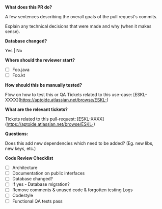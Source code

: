 **What does this PR do?**

   A few sentences describing the overall goals of the pull request's commits.

   Explain any technical decisions that were made and why (when it makes sense).

**Database changed?**

   Yes | No

**Where should the reviewer start?**

- [ ] Foo.java
- [ ] Foo.kt

**How should this be manually tested?**

  Flow on how to test this or QA Tickets related to this use-case: [ESKL-XXXX](https://aptoide.atlassian.net/browse/ESKL-<Jira ticket number>)

**What are the relevant tickets?**

  Tickets related to this pull-request: [ESKL-XXXX](https://aptoide.atlassian.net/browse/ESKL-<Jira ticket number>)

**Questions:**

   Does this add new dependencies which need to be added? (Eg. new libs, new keys, etc.)




**Code Review Checklist**

- [ ] Architecture
- [ ] Documentation on public interfaces
- [ ] Database changed?
- [ ] If yes - Database migration?
- [ ] Remove comments & unused code & forgotten testing Logs
- [ ] Codestyle
- [ ] Functional QA tests pass